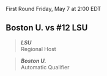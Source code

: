 First Round
Friday, May 7 at 2:00 EDT
## Boston U. vs #12 LSU

> ***LSU***  
> Regional Host

> ***Boston U.***  
> Automatic Qualifier